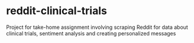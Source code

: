 # reddit-clinical-trials
Project for take-home assignment involving scraping Reddit for data about clinical trials, sentiment analysis and creating personalized messages

